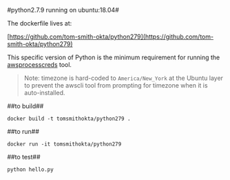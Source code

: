 #python2.7.9 running on ubuntu:18.04#

The dockerfile lives at:

[https://github.com/tom-smith-okta/python279](https://github.com/tom-smith-okta/python279)

This specific version of Python is the minimum requirement for running the [awsprocesscreds](https://github.com/awslabs/awsprocesscreds) tool.

>Note: timezone is hard-coded to `America/New_York` at the Ubuntu layer to prevent the awscli tool from prompting for timezone when it is auto-installed.

##to build##
```
docker build -t tomsmithokta/python279 .
```

##to run##
```
docker run -it tomsmithokta/python279
```

##to test##
```
python hello.py
```
